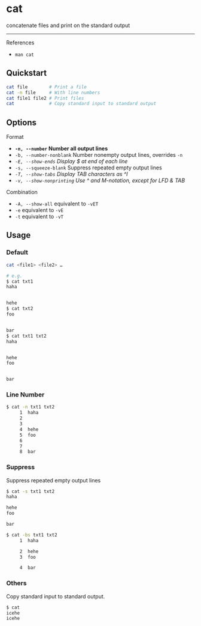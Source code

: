 # cat

concatenate files and print on the standard output

---

References

- `man cat`

## Quickstart

```bash
cat file        # Print a file
cat -n file     # With line numbers
cat file1 file2 # Print files
cat             # Copy standard input to standard output
```

## Options

Format

- **`-n, --number` Number all output lines**
- `-b, --number-nonblank` Number nonempty output lines, overrides `-n`
- _`-E, --show-ends` Display $ at end of each line_
- `-s, --squeeze-blank` Suppress repeated empty output lines
- _`-T, --show-tabs` Display TAB characters as ^I_
- _`-v, --show-nonprinting` Use ^ and M-notation, except for LFD & TAB_

Combination

- `-A, --show-all` equivalent to `-vET`
- `-e` equivalent to `-vE`
- `-t` equivalent to `-vT`

## Usage

### Default

```bash
cat <file1> <file2> …

# e.g.
$ cat txt1
haha


hehe
$ cat txt2
foo


bar
$ cat txt1 txt2
haha


hehe
foo


bar
```

### Line Number

```bash
$ cat -n txt1 txt2
     1  haha
     2
     3
     4  hehe
     5  foo
     6
     7
     8  bar
```

### Suppress

Suppress repeated empty output lines

```bash
$ cat -s txt1 txt2
haha

hehe
foo

bar
```

```bash
$ cat -bs txt1 txt2
     1  haha

     2  hehe
     3  foo

     4  bar
```

### Others

Copy standard input to standard output.

```bash
$ cat
icehe
icehe
```
